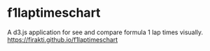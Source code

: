 # f1laptimeschart
A d3.js application for see and compare formula 1 lap times visually.
https://firakti.github.io/f1laptimeschart
